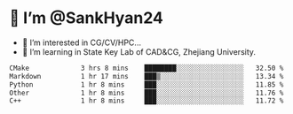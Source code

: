 # 👋 I’m @SankHyan24

- 👀 I’m interested in CG/CV/HPC...
- 🌱 I’m learning in State Key Lab of CAD&CG, Zhejiang University.

<!---
SankHyan24/SankHyan24 is a ✨ special ✨ repository because its `README.md` (this file) appears on your GitHub profile.
You can click the Preview link to take a look at your changes.
--->
<!--START_SECTION:waka-->

```txt
CMake             3 hrs 8 mins    ████████░░░░░░░░░░░░░░░░░   32.50 %
Markdown          1 hr 17 mins    ███▒░░░░░░░░░░░░░░░░░░░░░   13.34 %
Python            1 hr 8 mins     ███░░░░░░░░░░░░░░░░░░░░░░   11.85 %
Other             1 hr 8 mins     ███░░░░░░░░░░░░░░░░░░░░░░   11.76 %
C++               1 hr 8 mins     ███░░░░░░░░░░░░░░░░░░░░░░   11.72 %
```

<!--END_SECTION:waka-->

